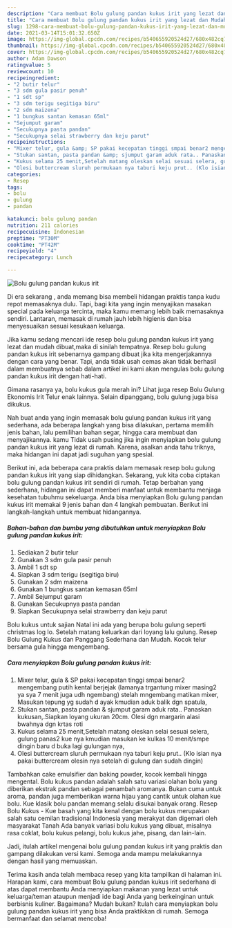 ```yaml
---
description: "Cara membuat Bolu gulung pandan kukus irit yang lezat dan Mudah Dibuat"
title: "Cara membuat Bolu gulung pandan kukus irit yang lezat dan Mudah Dibuat"
slug: 1298-cara-membuat-bolu-gulung-pandan-kukus-irit-yang-lezat-dan-mudah-dibuat
date: 2021-03-14T15:01:32.650Z
image: https://img-global.cpcdn.com/recipes/b540655920524d27/680x482cq70/bolu-gulung-pandan-kukus-irit-foto-resep-utama.jpg
thumbnail: https://img-global.cpcdn.com/recipes/b540655920524d27/680x482cq70/bolu-gulung-pandan-kukus-irit-foto-resep-utama.jpg
cover: https://img-global.cpcdn.com/recipes/b540655920524d27/680x482cq70/bolu-gulung-pandan-kukus-irit-foto-resep-utama.jpg
author: Adam Dawson
ratingvalue: 5
reviewcount: 10
recipeingredient:
- "2 butir telur"
- "3 sdm gula pasir penuh"
- "1 sdt sp"
- "3 sdm terigu segitiga biru"
- "2 sdm maizena"
- "1 bungkus santan kemasan 65ml"
- "Sejumput garam"
- "Secukupnya pasta pandan"
- "Secukupnya selai strawberry dan keju parut"
recipeinstructions:
- "Mixer telur, gula &amp; SP pakai kecepatan tinggi smpai benar2 mengembang putih kental berjejak (lamanya trgantung mixer masing2 ya sya 7 menit juga udh ngembang) stelah mngembang matikan mixer, Masukan tepung yg sudah d ayak kmudian aduk balik dgn spatula,"
- "Stukan santan, pasta pandan &amp; sjumput garam aduk rata.. Panaskan kukusan,.Siapkan loyang ukuran 20cm. Olesi dgn margarin alasi bwahnya dgn krtas roti"
- "Kukus selama 25 menit,Setelah matang oleskan selai sesuai selera, gulung panas2 kue nya kmudian masukan ke kulkas 10 menit/smpe dingin baru d buka lagi gulungan nya,"
- "Olesi buttercream sluruh permukaan nya taburi keju prut.. (Klo isian nya pakai buttercream olesin nya setelah di gulung dan sudah dingin)"
categories:
- Resep
tags:
- bolu
- gulung
- pandan

katakunci: bolu gulung pandan 
nutrition: 211 calories
recipecuisine: Indonesian
preptime: "PT30M"
cooktime: "PT42M"
recipeyield: "4"
recipecategory: Lunch

---
```



![Bolu gulung pandan kukus irit](https://img-global.cpcdn.com/recipes/b540655920524d27/680x482cq70/bolu-gulung-pandan-kukus-irit-foto-resep-utama.jpg)

Di era  sekarang , anda memang bisa membeli hidangan praktis tanpa kudu repot memasaknya dulu. Tapi, bagi kita yang ingin menyajikan masakan special pada keluarga tercinta, maka kamu memang lebih baik memasaknya sendiri. Lantaran, memasak di rumah jauh lebih higienis dan bisa menyesuaikan sesuai kesukaan keluarga.

Jika kamu sedang mencari ide resep bolu gulung pandan kukus irit yang lezat dan mudah dibuat,maka di sinilah tempatnya. Resep bolu gulung pandan kukus irit  sebenarnya gampang dibuat jika kita mengerjakannya dengan cara yang benar. Tapi, anda tidak usah cemas akan tidak berhasil dalam membuatnya 
sebab dalam artikel ini kami akan mengulas bolu gulung pandan kukus irit dengan hati-hati.  

Gimana rasanya ya, bolu kukus gula merah ini? Lihat juga resep Bolu Gulung Ekonomis Irit Telur enak lainnya. Selain dipanggang, bolu gulung juga bisa dikukus.

Nah buat anda yang ingin memasak bolu gulung pandan kukus irit yang sederhana, ada beberapa langkah yang bisa dilakukan, pertama memilih jenis bahan, lalu pemilihan bahan segar, hingga cara membuat dan menyajikannya. kamu Tidak usah pusing jika ingin menyiapkan bolu gulung pandan kukus irit yang lezat di rumah. Karena, asalkan anda  tahu triknya, maka hidangan ini dapat jadi suguhan yang spesial.

Berikut ini, ada beberapa cara praktis  dalam memasak resep bolu gulung pandan kukus irit yang siap dihidangkan. Sekarang, yuk kita coba ciptakan bolu gulung pandan kukus irit sendiri di rumah. Tetap berbahan yang sederhana, hidangan ini dapat memberi manfaat untuk membantu menjaga kesehatan tubuhmu sekeluarga. Anda bisa menyiapkan Bolu gulung pandan kukus irit memakai 9 jenis bahan dan 4 langkah pembuatan. Berikut ini langkah-langkah untuk membuat hidangannya.

<!--inarticleads1-->

##### Bahan-bahan dan bumbu yang dibutuhkan untuk menyiapkan Bolu gulung pandan kukus irit:

1. Sediakan 2 butir telur
1. Gunakan 3 sdm gula pasir penuh
1. Ambil 1 sdt sp
1. Siapkan 3 sdm terigu (segitiga biru)
1. Gunakan 2 sdm maizena
1. Gunakan 1 bungkus santan kemasan 65ml
1. Ambil Sejumput garam
1. Gunakan Secukupnya pasta pandan
1. Siapkan Secukupnya selai strawberry dan keju parut


Bolu kukus untuk sajian Natal ini ada yang berupa bolu gulung seperti christmas log lo. Setelah matang keluarkan dari loyang lalu gulung. Resep Bolu Gulung Kukus dan Panggang Sederhana dan Mudah. Kocok telur bersama gula hingga mengembang. 

<!--inarticleads2-->

##### Cara menyiapkan Bolu gulung pandan kukus irit:

1. Mixer telur, gula &amp; SP pakai kecepatan tinggi smpai benar2 mengembang putih kental berjejak (lamanya trgantung mixer masing2 ya sya 7 menit juga udh ngembang) stelah mngembang matikan mixer, Masukan tepung yg sudah d ayak kmudian aduk balik dgn spatula,
1. Stukan santan, pasta pandan &amp; sjumput garam aduk rata.. Panaskan kukusan,.Siapkan loyang ukuran 20cm. Olesi dgn margarin alasi bwahnya dgn krtas roti
1. Kukus selama 25 menit,Setelah matang oleskan selai sesuai selera, gulung panas2 kue nya kmudian masukan ke kulkas 10 menit/smpe dingin baru d buka lagi gulungan nya,
1. Olesi buttercream sluruh permukaan nya taburi keju prut.. (Klo isian nya pakai buttercream olesin nya setelah di gulung dan sudah dingin)


Tambahkan cake emulsifier dan baking powder, kocok kembali hingga mengental. Bolu kukus pandan adalah salah satu variasi olahan bolu yang diberikan ekstrak pandan sebagai penambah aromanya. Bukan cuma untuk aroma, pandan juga memberikan warna hijau yang cantik untuk olahan kue bolu. Kue klasik bolu pandan memang selalu disukai banyak orang. Resep Bolu Kukus - Kue basah yang kita kenal dengan bolu kukus merupakan salah satu cemilan tradisional Indonesia yang merakyat dan digemari oleh masyarakat Tanah Ada banyak variasi bolu kukus yang dibuat, misalnya rasa coklat, bolu kukus pelangi, bolu kukus jahe, pisang, dan lain-lain. 

Jadi, itulah artikel mengenai  bolu gulung pandan kukus irit  yang praktis dan gampang dilakukan versi kami. Semoga anda mampu melakukannya dengan hasil yang memuaskan. 

Terima kasih anda telah membaca resep yang kita tampilkan di halaman ini. Harapan kami, cara membuat  Bolu gulung pandan kukus irit sederhana di atas dapat membantu Anda menyiapkan makanan yang lezat untuk keluarga/teman ataupun menjadi ide bagi Anda yang berkeinginan untuk berbisnis kuliner. Bagaimana? Mudah bukan? Itulah cara menyiapkan bolu gulung pandan kukus irit yang bisa Anda praktikkan di rumah. Semoga bermanfaat dan selamat mencoba!

